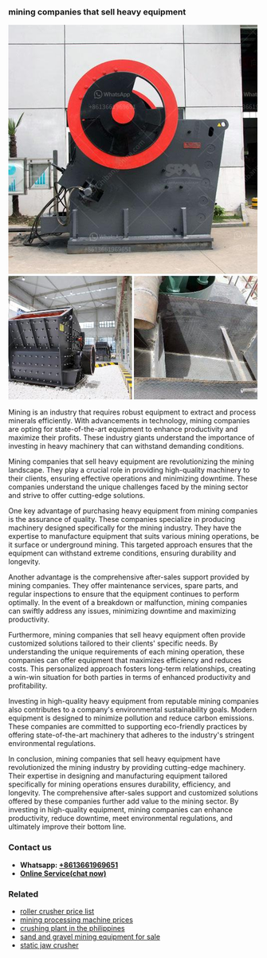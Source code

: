 <h3>mining companies that sell heavy equipment</h3><img src='1706753885.jpg' alt=''><p>Mining is an industry that requires robust equipment to extract and process minerals efficiently. With advancements in technology, mining companies are opting for state-of-the-art equipment to enhance productivity and maximize their profits. These industry giants understand the importance of investing in heavy machinery that can withstand demanding conditions.</p><p>Mining companies that sell heavy equipment are revolutionizing the mining landscape. They play a crucial role in providing high-quality machinery to their clients, ensuring effective operations and minimizing downtime. These companies understand the unique challenges faced by the mining sector and strive to offer cutting-edge solutions.</p><p>One key advantage of purchasing heavy equipment from mining companies is the assurance of quality. These companies specialize in producing machinery designed specifically for the mining industry. They have the expertise to manufacture equipment that suits various mining operations, be it surface or underground mining. This targeted approach ensures that the equipment can withstand extreme conditions, ensuring durability and longevity.</p><p>Another advantage is the comprehensive after-sales support provided by mining companies. They offer maintenance services, spare parts, and regular inspections to ensure that the equipment continues to perform optimally. In the event of a breakdown or malfunction, mining companies can swiftly address any issues, minimizing downtime and maximizing productivity.</p><p>Furthermore, mining companies that sell heavy equipment often provide customized solutions tailored to their clients' specific needs. By understanding the unique requirements of each mining operation, these companies can offer equipment that maximizes efficiency and reduces costs. This personalized approach fosters long-term relationships, creating a win-win situation for both parties in terms of enhanced productivity and profitability.</p><p>Investing in high-quality heavy equipment from reputable mining companies also contributes to a company's environmental sustainability goals. Modern equipment is designed to minimize pollution and reduce carbon emissions. These companies are committed to supporting eco-friendly practices by offering state-of-the-art machinery that adheres to the industry's stringent environmental regulations.</p><p>In conclusion, mining companies that sell heavy equipment have revolutionized the mining industry by providing cutting-edge machinery. Their expertise in designing and manufacturing equipment tailored specifically for mining operations ensures durability, efficiency, and longevity. The comprehensive after-sales support and customized solutions offered by these companies further add value to the mining sector. By investing in high-quality equipment, mining companies can enhance productivity, reduce downtime, meet environmental regulations, and ultimately improve their bottom line.</p><h3>Contact us</h3><ul><li><strong>Whatsapp:&nbsp;<a href="https://wa.me/8613661969651">+8613661969651</a></strong></li><li><a href="https://swt.shibang-china.com/?git&amp;zhl&amp;mining companies that sell heavy equipment"><strong>Online Service(chat now)</strong></a></li></ul><h3>Related</h3><ul><li><a href='roller crusher price list.md'>roller crusher price list</a></li><li><a href='mining processing machine prices.md'>mining processing machine prices</a></li><li><a href='crushing plant in the philippines.md'>crushing plant in the philippines</a></li><li><a href='sand and gravel mining equipment for sale.md'>sand and gravel mining equipment for sale</a></li><li><a href='static jaw crusher.md'>static jaw crusher</a></li></ul>